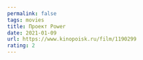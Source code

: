 ```yaml
---
permalink: false
tags: movies
title: Проект Power
date: 2021-01-09
url: https://www.kinopoisk.ru/film/1190299
rating: 2
---
```

